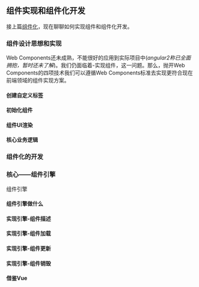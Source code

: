 ## 组件实现和组件化开发
接上篇[组件化](COMPONENTS.md)，现在聊聊如何实现组件和组件化开发。
### 组件设计思想和实现
Web Components还未成熟，不能很好的应用到实际项目中(*angular2称已全面拥抱，暂时还未了解*)。我们仍面临着-实现组件，这一问题。那么，抛开Web Components的四项技术我们可以遵循Web Components标准去实现更符合现在前端领域的组件实现方案。
#### 创建自定义标签
#### 初始化组件
#### 组件UI渲染
#### 核心业务逻辑

### 组件化的开发
### 核心——组件引擎
组件引擎
#### 组件引擎做什么
#### 实现引擎-组件描述
#### 实现引擎-组件加载
#### 实现引擎-组件更新
#### 实现引擎-组件销毁
#### 借鉴Vue